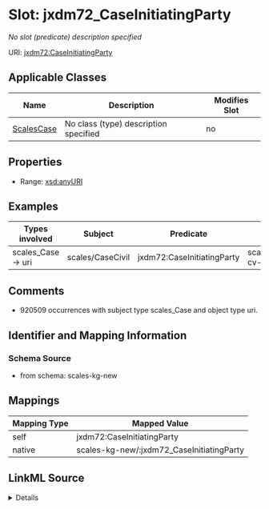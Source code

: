 

# Slot: jxdm72_CaseInitiatingParty


_No slot (predicate) description specified_





URI: [jxdm72:CaseInitiatingParty](http://release.niem.gov/niem/domains/jxdm/7.2/#CaseInitiatingParty)



<!-- no inheritance hierarchy -->





## Applicable Classes

| Name | Description | Modifies Slot |
| --- | --- | --- |
| [ScalesCase](../classes/ScalesCase.md) | No class (type) description specified |  no  |







## Properties

* Range: [xsd:anyURI](xsd:anyURI)






## Examples

| Types involved | Subject | Predicate | Object |
| --- | --- | --- | --- |
| scales_Case → uri | scales/CaseCivil | jxdm72:CaseInitiatingParty | scales/Agent/almd;;1:16-cv-00016_a0 |


## Comments

* 920509 occurrences with subject type scales_Case and object type uri.

## Identifier and Mapping Information







### Schema Source


* from schema: scales-kg-new




## Mappings

| Mapping Type | Mapped Value |
| ---  | ---  |
| self | jxdm72:CaseInitiatingParty |
| native | scales-kg-new/:jxdm72_CaseInitiatingParty |




## LinkML Source

<details>

```yaml
name: jxdm72_CaseInitiatingParty
description: No slot (predicate) description specified
comments:
- 920509 occurrences with subject type scales_Case and object type uri.
examples:
- description: scales_Case → uri
  object:
    example_object: scales/Agent/almd;;1:16-cv-00016_a0
    example_object_type: uri
    example_predicate: jxdm72:CaseInitiatingParty
    example_subject: scales/CaseCivil
    example_subject_type: scales_Case
from_schema: scales-kg-new
rank: 1000
slot_uri: jxdm72:CaseInitiatingParty
alias: jxdm72_CaseInitiatingParty
domain_of:
- scales_Case
range: uri

```
</details>